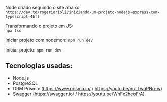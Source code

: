 Node criado seguindo o site abaixo: <br>
`https://dev.to/rogeriorioli/iniciando-um-projeto-nodejs-express-com-typescript-4bfl`

Transformando o projeto em JS: <br>
`npx tsc`

Iniciar projeto com nodemon:
`npm run dev`

Iniciar projeto:
`npm run dev`

## Tecnologias usadas:

- Node.js
- PostgreSQL
- ORM Prisma: (https://www.prisma.io/ / https://youtu.be/nuLTwqPNq-w)
- Swagger (https://swagger.io/ / https://youtu.be/WhFx2heoFrA)